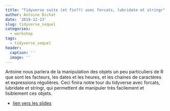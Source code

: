 ```yaml
---
title: "Tidyverse suite (et fin??) avec forcats, lubridate et stringr"
author: Antoine Bichat
date: '2019-12-13'
slug: tidyverse_sequel
categories:
  - workshop
tags: 
  - tidyverse_sequel
header:
  caption: ''
  image: ''
---
```


Antoine nous parlera de la manipulation des objets un peu particuliers de R que 
sont les facteurs, les dates et les heures, et les chaines de caractères et 
expressions régulières. Ceci finira notre tour du tidyverse avec forcats, lubridate 
et stringr, qui permettent de manipuler très facilement et lisiblement ces objets.

- [lien vers les slides](https://abichat.github.io/slides/factors_dates_strings/)
  